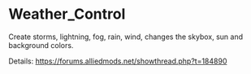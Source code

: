 # Weather_Control
Create storms, lightning, fog, rain, wind, changes the skybox, sun and background colors.

Details: https://forums.alliedmods.net/showthread.php?t=184890
